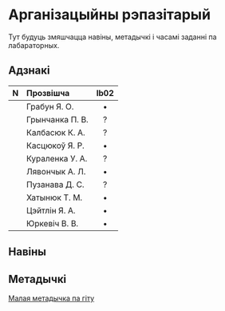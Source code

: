 # Арганізацыйны рэпазітарый

Тут будуць змяшчацца навіны, метадычкі і часамі заданні па лабараторных.

## Адзнакі


|N  |Прозвішча         |lb02|
|--:|:-----------------|:--:|
|   |Грабун Я. О.      |• |
|   |Грынчанка П. В.   |? |
|   |Калбасюк К. А.    |? |
|   |Касцюкоў Я. Р.    |• |
|   |Кураленка У. А.   |? |
|   |Лявончык А. Л.    |• |
|   |Пузанава Д. С.    |? |
|   |Хатынюк Т. М.     |• |
|   |Цэйтлін Я. А.     |• |
|   |Юркевіч В. В.     |• |


## Навіны


## Метадычкі
[Малая метадычка па гіту](https://github.com/BSU2013gr4Lego/Example/releases/download/gitPdf/AboutGit.pdf)
